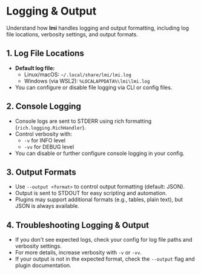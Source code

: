 # Logging & Output

Understand how **lmi** handles logging and output formatting, including log file locations, verbosity settings, and output formats.

## 1. Log File Locations

- **Default log file:**
  - Linux/macOS: `~/.local/share/lmi/lmi.log`
  - Windows (via WSL2): `%LOCALAPPDATA%\lmi\lmi.log`
- You can configure or disable file logging via CLI or config files.

## 2. Console Logging

- Console logs are sent to STDERR using rich formatting (`rich.logging.RichHandler`).
- Control verbosity with:
  - `-v` for INFO level
  - `-vv` for DEBUG level
- You can disable or further configure console logging in your config.

## 3. Output Formats

- Use `--output <format>` to control output formatting (default: JSON).
- Output is sent to STDOUT for easy scripting and automation.
- Plugins may support additional formats (e.g., tables, plain text), but JSON is always available.

## 4. Troubleshooting Logging & Output

- If you don't see expected logs, check your config for log file paths and verbosity settings.
- For more details, increase verbosity with `-v` or `-vv`.
- If your output is not in the expected format, check the `--output` flag and plugin documentation. 